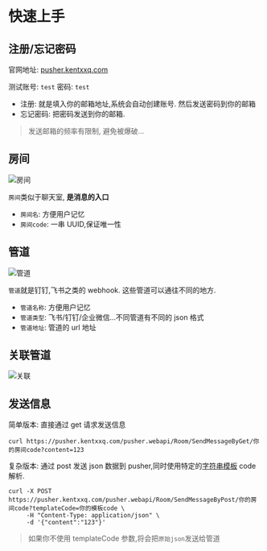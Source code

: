 # 快速上手

## 注册/忘记密码

官网地址: [pusher.kentxxq.com](https://pusher.kentxxq.com)

测试账号: `test` 密码: `test`

- 注册: 就是填入你的邮箱地址,系统会自动创建账号. 然后发送密码到你的邮箱
- 忘记密码: 把密码发送到你的邮箱.

> 发送邮箱的频率有限制, 避免被爆破...

## 房间

![房间](/assets/q/room.png)

`房间`类似于聊天室, **是消息的入口**

- `房间名`: 方便用户记忆
- `房间code`: 一串 UUID,保证唯一性

## 管道

![管道](/assets/q/channel.png)

`管道`就是钉钉,飞书之类的 webhook. 这些管道可以通往不同的地方.

- `管道名称`: 方便用户记忆
- `管道类型`: 飞书/钉钉/企业微信...不同管道有不同的 json 格式
- `管道地址`: 管道的 url 地址

## 关联管道

![关联](/assets/q/r.png)

## 发送信息

简单版本: 直接通过 get 请求发送信息

```shell
curl https://pusher.kentxxq.com/pusher.webapi/Room/SendMessageByGet/你的房间code?content=123
```

复杂版本: 通过 post 发送 json 数据到 pusher,同时使用特定的[字符串模板](/string-template) code 解析.

```shell
curl -X POST https://pusher.kentxxq.com/pusher.webapi/Room/SendMessageByPost/你的房间code?templateCode=你的模板code \
     -H "Content-Type: application/json" \
     -d '{"content":"123"}'
```

> 如果你不使用 templateCode 参数,将会把`原始json`发送给管道
